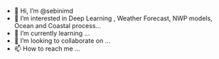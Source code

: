 - 👋 Hi, I’m @sebinimd
- 👀 I’m interested in Deep Learning , Weather Forecast, NWP models, Ocean and Coastal process...
- 🌱 I’m currently learning ...
- 💞️ I’m looking to collaborate on ...
- 📫 How to reach me ...

<!---
sebinimd/sebinimd is a ✨ special ✨ repository because its `README.md` (this file) appears on your GitHub profile.
You can click the Preview link to take a look at your changes.
--->
